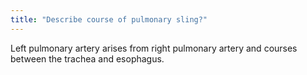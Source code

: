 ```yaml
---
title: "Describe course of pulmonary sling?"
---
```

Left pulmonary artery arises from right pulmonary artery and courses between the trachea and esophagus.

